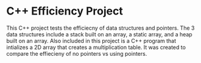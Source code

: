 # C++ Efficiency Project
This C++ project tests the efficiecny of data structures and pointers.  The 3 data structures include a stack built on an array, a static array, and a heap built on an array.  Also included in this project is a C++ program that intializes a 2D array that creates a multiplication table.  It was created to compare the effiecieny of no pointers vs using pointers.
